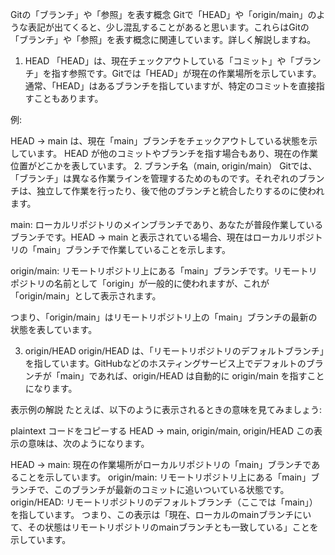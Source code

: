 Gitの「ブランチ」や「参照」を表す概念
Gitで「HEAD」や「origin/main」のような表記が出てくると、少し混乱することがあると思います。これらはGitの「ブランチ」や「参照」を表す概念に関連しています。詳しく解説しますね。

1. HEAD
「HEAD」は、現在チェックアウトしている「コミット」や「ブランチ」を指す参照です。Gitでは「HEAD」が現在の作業場所を示しています。通常、「HEAD」はあるブランチを指していますが、特定のコミットを直接指すこともあります。

例:

HEAD -> main は、現在「main」ブランチをチェックアウトしている状態を示しています。
HEAD が他のコミットやブランチを指す場合もあり、現在の作業位置がどこかを表しています。
2. ブランチ名（main, origin/main）
Gitでは、「ブランチ」は異なる作業ラインを管理するためのものです。それぞれのブランチは、独立して作業を行ったり、後で他のブランチと統合したりするのに使われます。

main: ローカルリポジトリのメインブランチであり、あなたが普段作業しているブランチです。HEAD -> main と表示されている場合、現在はローカルリポジトリの「main」ブランチで作業していることを示します。

origin/main: リモートリポジトリ上にある「main」ブランチです。リモートリポジトリの名前として「origin」が一般的に使われますが、これが「origin/main」として表示されます。

つまり、「origin/main」はリモートリポジトリ上の「main」ブランチの最新の状態を表しています。

3. origin/HEAD
origin/HEAD は、「リモートリポジトリのデフォルトブランチ」を指しています。GitHubなどのホスティングサービス上でデフォルトのブランチが「main」であれば、origin/HEAD は自動的に origin/main を指すことになります。

表示例の解説
たとえば、以下のように表示されるときの意味を見てみましょう:

plaintext
コードをコピーする
HEAD -> main, origin/main, origin/HEAD
この表示の意味は、次のようになります。

HEAD -> main: 現在の作業場所がローカルリポジトリの「main」ブランチであることを示しています。
origin/main: リモートリポジトリ上にある「main」ブランチで、このブランチが最新のコミットに追いついている状態です。
origin/HEAD: リモートリポジトリのデフォルトブランチ（ここでは「main」）を指しています。
つまり、この表示は「現在、ローカルのmainブランチにいて、その状態はリモートリポジトリのmainブランチとも一致している」ことを示しています。

